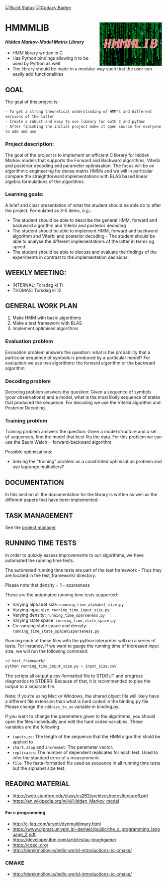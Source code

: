 [![Build Status](https://travis-ci.com/Thornado-Carlkoder/hmmmlib.svg?branch=master)](https://travis-ci.com/Thornado-Carlkoder/hmmmlib)
[![Codacy Badge](https://api.codacy.com/project/badge/Grade/379148760d544cab8b4a14322400a1ea)](https://www.codacy.com/gh/Thornado-Carlkoder/hmmmlib?utm_source=github.com&amp;utm_medium=referral&amp;utm_content=Thornado-Carlkoder/hmmmlib&amp;utm_campaign=Badge_Grade)



# HMMMLIB <img src='ressourcer/hmm_smaller.png' align="right" height="138.5" />

#### *Hidden Markov-Model Matrix Library*

* HMM library written in C 
* Has Python bindings allowing it to be used by Python as well
* The library should be made in a modular way such that the user can easily add functionalities


## GOAL

The goal of this project is:

	- To get a strong theoretical understanding of HMM's and different versions of the latter
	- Create a robust and easy to use libeary for both C and python
	- After finishing the initial project make it open source for everyone to add and use

### Project description:
The goal of the project is to implement an efficient C library for hidden Markov models that supports the Forward and Backward algorithms, Viterbi and posterior decoding and parameter optimisation. The focus will be on algorithmic engineering for dense matrix HMMs and we will in particular compare the straightforward implementations with BLAS based linear algebra formulations of the algorithms.


### Learning goals:
A brief and clear presentation of what the student should be able do to after the project. Formulated as 3-5 items, e.g.: 
* The student should be able to describe the general HMM, forward and backward algorithm and Viterbi and posterior decoding
* The student should be able to implement HMM, forward and backward algorithm and Viterbi and posterior decoding - The student should be able to analyse the different implementations of the latter in terms og speed.
* The student should be able to discuss and evaluate the findings of the experiments in contrast to the implementation decisions.


## WEEKLY MEETING:

* INTERNAL: Torsdag kl 11
* THOMAS: Torsdag kl 12

## GENERAL WORK PLAN

1. Make HMM with basic algorithms
2. Make a test framework with BLAS
3. Implement optimised algorithms


### Evaluation problem
Evaluation problem answers the question: what is the probability that a particular sequence of symbols is produced by a particular model?
For evaluation we use two algorithms: the forward algorithm or the backward algorithm

### Decoding problem
Decoding problem answers the question: Given a sequence of symbols (your observations) and a model, what is the most likely sequence of states that produced the sequence.
For decoding we use the Viterbi algorithm and Posterior Decoding.

### Training problem
Training problem answers the question: Given a model structure and a set of sequences, find the model that best fits the data.
For this problem we can use the Baum Welch = forward-backward algorithm

Possible optimisations: 

* Solving the "training" problem as a constrinted optimisation problem and use lagrange multipliers?

## DOCUMENTATION

In this section all the documentation for the library is written as well as the different papers that have been implemented.

## TASK MANAGEMENT 

See the [project manager](https://github.com/Thornado-Carlkoder/hmmmlib/projects)



## RUNNING TIME TESTS

In order to quickly assess improvements to our algorithms, we have automated the running time tests.

The automated running time tests are part of the test framework - Thus they are located in the  test_framework/ directory.

Please note that density = 1 - sparseness 

These are the automated running time tests supported:

* Varying alphabet size :`running_time_alphabet_size.py`
* Varying input size: `running_time_input_size.py`
* Varying density: `running_time_sparseness.py`
* Varying state space: `running_time_state_space.py`
* Co-varying state space and density: `running_time_state_spaceVSsparseness.py`



Running each of these files with the python interpreter will run a series of tests. For instance, if we want to gauge the running time of increased input size, we will run the following command:

```bash
cd test_framework/
python running_time_input_size.py > input_size.csv
```

The scripts all output a csv-formatted file to STDOUT and progress diagnostics to STDERR. Because of that, it is recommended to pipe the output to a separate file.



Note: If you're using Mac or Windows, the shared object file will likely have a different file extension than what is hard coded in the binding.py file. Please change the `address_to_so` variable in binding.py.



If you want to change the paremeters given to the algorithms, you should open the files individually and edit the hard coded variables. These variables are the following:

* `inputsize`: The length of the sequence that the HMM algorithm shold be applied to
* `start`, `stop` and `increment`: The parameter vector.
* `replicates`: The number of dependent replicates for each test. Used to infer the standard error of a measurement.
* `file`: The fasta-formatted file used as sequence in all running time tests but the alphabet size test.



## READING MATERIAL

* https://web.stanford.edu/class/cs262/archives/notes/lecture6.pdf
* https://en.wikipedia.org/wiki/Hidden_Markov_model

#### For c programming

* http://c-faq.com/aryptr/dynmuldimary.html
* https://www.dipmat.univpm.it/~demeio/public/the_c_programming_language_2.pdf
* https://developer.ibm.com/articles/au-toughgame/
* https://cdecl.org/
* http://derekmolloy.ie/hello-world-introductions-to-cmake/

### CMAKE

* http://derekmolloy.ie/hello-world-introductions-to-cmake/
